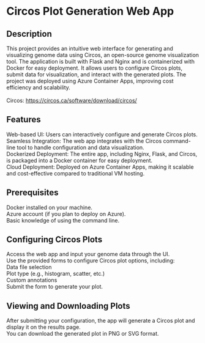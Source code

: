 # Circos Plot Generation Web App

## Description
This project provides an intuitive web interface for generating and visualizing genome data using Circos, an open-source genome visualization tool. The application is built with Flask and Nginx and is containerized with Docker for easy deployment. It allows users to configure Circos plots, submit data for visualization, and interact with the generated plots. The project was deployed using Azure Container Apps, improving cost efficiency and scalability. <br/>
<br/>
Circos: https://circos.ca/software/download/circos/

## Features
Web-based UI: Users can interactively configure and generate Circos plots. <br/>
Seamless Integration: The web app integrates with the Circos command-line tool to handle configuration and data visualization. <br/>
Dockerized Deployment: The entire app, including Nginx, Flask, and Circos, is packaged into a Docker container for easy deployment. <br/>
Cloud Deployment: Deployed on Azure Container Apps, making it scalable and cost-effective compared to traditional VM hosting. <br/>

## Prerequisites
Docker installed on your machine. <br/>
Azure account (if you plan to deploy on Azure). <br/>
Basic knowledge of using the command line. <br/>

## Configuring Circos Plots
Access the web app and input your genome data through the UI. <br/>
Use the provided forms to configure Circos plot options, including: <br/>
Data file selection <br/>
Plot type (e.g., histogram, scatter, etc.) <br/>
Custom annotations <br/>
Submit the form to generate your plot. <br/>
## Viewing and Downloading Plots
After submitting your configuration, the app will generate a Circos plot and display it on the results page. <br/>
You can download the generated plot in PNG or SVG format.
